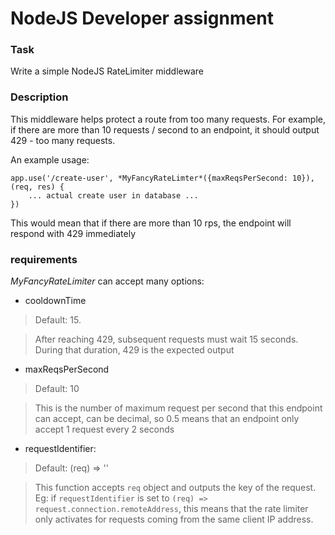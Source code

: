 # NodeJS Developer assignment

### Task
Write a simple NodeJS RateLimiter middleware

### Description
This middleware helps protect a route from too many requests.
For example, if there are more than 10 requests / second to an endpoint, it should output 429 - too many requests.

An example usage:

    app.use('/create-user', *MyFancyRateLimter*({maxReqsPerSecond: 10}), (req, res) {
        ... actual create user in database ...
    })

This would mean that if there are more than 10 rps, the endpoint will respond with 429 immediately

### requirements
*MyFancyRateLimiter* can accept many options:
- cooldownTime

> Default: 15.

> After reaching 429, subsequent requests must wait 15 seconds. During that duration, 429 is the expected output

- maxReqsPerSecond

> Default: 10

> This is the number of maximum request per second that this endpoint can accept, can be decimal, so 0.5 means that an endpoint only accept 1 request every 2 seconds

- requestIdentifier:

> Default: (req) => ''

> This function accepts `req` object and outputs the key of the request. Eg: if `requestIdentifier` is set to `(req) => request.connection.remoteAddress`, this means that the rate limiter only activates for requests coming from the same client IP address.